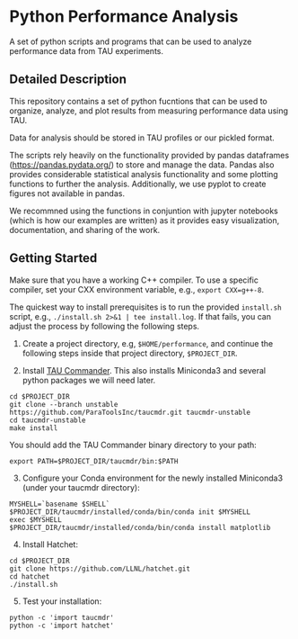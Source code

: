 # Python Performance Analysis
A set of python scripts and programs that can be used to analyze performance data from TAU experiments.

## Detailed Description
This repository contains a set of python fucntions that can be used to organize, analyze, and plot results from measuring performance data using TAU.

Data for analysis should be stored in TAU profiles or our pickled format.

The scripts rely heavily on the functionality provided by pandas dataframes (https://pandas.pydata.org/) to store and manage the data. Pandas also provides considerable statistical analysis functionality and some plotting functions to further the analysis. Additionally, we use pyplot to create figures not available in pandas.

We recommned using the functions in conjuntion with jupyter notebooks (which is how our examples are written) as it provides easy visualization, documentation, and sharing of the work.

## Getting Started

Make sure that you have a working C++ compiler. To use a specific compiler, set your CXX environment variable, e.g., `export CXX=g++-8`. 

The quickest way to install prerequisites is to run the provided `install.sh` script, e.g., `./install.sh 2>&1 | tee install.log`. If that fails, you can adjust the process by following the following steps.

1. Create a project directory, e.g, `$HOME/performance`, and continue the following steps inside that project directory, `$PROJECT_DIR`.

2. Install [TAU Commander](http://taucommander.paratools.com/). This also installs Miniconda3 and several python packages we will need later.
```
cd $PROJECT_DIR
git clone --branch unstable https://github.com/ParaToolsInc/taucmdr.git taucmdr-unstable
cd taucmdr-unstable
make install 
```
You should add the TAU Commander binary directory to your path:
```
export PATH=$PROJECT_DIR/taucmdr/bin:$PATH
```
3. Configure your Conda environment for the newly installed Miniconda3 (under your taucmdr directory): 

```
MYSHELL=`basename $SHELL`
$PROJECT_DIR/taucmdr/installed/conda/bin/conda init $MYSHELL
exec $MYSHELL
$PROJECT_DIR/taucmdr/installed/conda/bin/conda install matplotlib
```

4. Install Hatchet:
```
cd $PROJECT_DIR
git clone https://github.com/LLNL/hatchet.git
cd hatchet
./install.sh
```

5. Test your installation:
```
python -c 'import taucmdr' 
python -c 'import hatchet'
```


